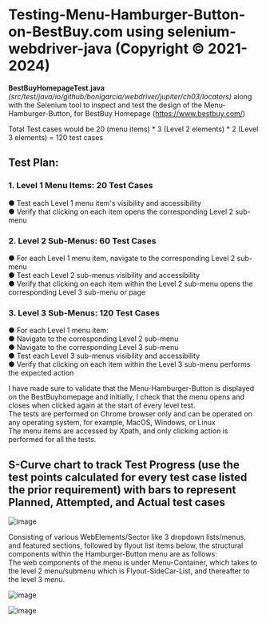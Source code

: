 # Testing-Menu-Hamburger-Button-on-BestBuy.com using selenium-webdriver-java (Copyright © 2021-2024)

**BestBuyHomepageTest.java** _(src/test/java/io/github/bonigarcia/webdriver/jupiter/ch03/locators)_ along with the Selenium tool to inspect and test the design of the Menu-Hamburger-Button, for BestBuy Homepage (https://www.bestbuy.com/)  

Total Test cases would be 20 (menu items) * 3 (Level 2 elements) * 2 (Level 3 elements) = 120 test cases  

## Test Plan:
### 1. Level 1 Menu Items: 20 Test Cases  
● Test each Level 1 menu item's visibility and accessibility  
● Verify that clicking on each item opens the corresponding Level 2 sub-menu  
### 2. Level 2 Sub-Menus: 60 Test Cases  
● For each Level 1 menu item, navigate to the corresponding Level 2 sub-menu  
● Test each Level 2 sub-menus visibility and accessibility  
● Verify that clicking on each item within the Level 2 sub-menu opens the corresponding Level 3 sub-menu or page  
### 3. Level 3 Sub-Menus: 120 Test Cases  
● For each Level 1 menu item:  
● Navigate to the corresponding Level 2 sub-menu  
● Navigate to the corresponding Level 3 sub-menu  
● Test each Level 3 sub-menus visibility and accessibility  
● Verify that clicking on each item within the Level 3 sub-menu performs the expected action  

I have made sure to validate that the Menu-Hamburger-Button is displayed on the BestBuyhomepage and initially, I check that the menu opens and closes when clicked again at the start of every level test.  
The tests are performed on Chrome browser only and can be operated on any operating system, for example, MacOS, Windows, or Linux  
The menu items are accessed by Xpath, and only clicking action is performed for all the tests.  

## S-Curve chart to track Test Progress (use the test points calculated for every test case listed the prior requirement) with bars to represent Planned, Attempted, and Actual test cases

![image](https://github.com/BhavyaChawlaGit/Testing-Menu-Hamburger-Button-on-BestBuy.com/assets/112718303/ab642493-6b5e-4e97-b04a-e199b9d8cb57)


Consisting of various WebElements/Sector like 3 dropdown lists/menus, and featured sections, followed by flyout list items below, the structural components within the Hamburger-Button menu are as follows:  
The web components of the menu is under Menu-Container, which takes to the level 2 menu/submenu which is Flyout-SideCar-List, and thereafter to the level 3 menu.  

![image](https://github.com/BhavyaChawlaGit/Testing-Menu-Hamburger-Button-on-BestBuy.com/assets/112718303/54ad6d2c-bbfc-4f22-869b-47451abc2430)


![image](https://github.com/BhavyaChawlaGit/Testing-Menu-Hamburger-Button-on-BestBuy.com/assets/112718303/d435757a-1000-4106-8a7c-cfab29abd212)







